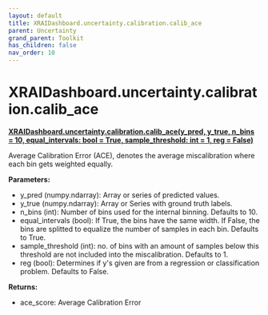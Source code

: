 ```yaml
---
layout: default
title: XRAIDashboard.uncertainty.calibration.calib_ace
parent: Uncertainty
grand_parent: Toolkit
has_children: false
nav_order: 10
---
```


# XRAIDashboard.uncertainty.calibration.calib_ace
**[XRAIDashboard.uncertainty.calibration.calib_ace(y_pred, y_true, n_bins = 10, equal_intervals: bool = True, sample_threshold: int = 1, reg = False)](https://github.com/gaberamolete/XRAIDashboard/blob/main/uncertainty/calibration.py)**


Average Calibration Error (ACE), denotes the average miscalibration where each bin gets weighted equally.


**Parameters:**
- y_pred (numpy.ndarray): Array or series of predicted values.
- y_true (numpy.ndarray): Array or Series with ground truth labels.
- n_bins (int): Number of bins used for the internal binning. Defaults to 10.
- equal_intervals (bool): If True, the bins have the same width. If False, the bins are splitted to equalize the number of samples in each bin. Defaults to True.
- sample_threshold (int): no. of bins with an amount of samples below this threshold are not included into the miscalibration. Defaults to 1.
- reg (bool): Determines if y's given are from a regression or classification problem. Defaults to False.

**Returns:**
- ace_score: Average Calibration Error
